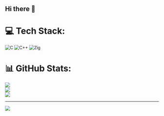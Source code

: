 ## Hi there 👋

# 💻 Tech Stack:
![C](https://img.shields.io/badge/c-%2300599C.svg?style=for-the-badge&logo=c&logoColor=white) ![C++](https://img.shields.io/badge/c++-%2300599C.svg?style=for-the-badge&logo=c%2B%2B&logoColor=white) ![Zig](https://img.shields.io/badge/Zig-%23F7A41D.svg?style=for-the-badge&logo=zig&logoColor=white)
# 📊 GitHub Stats:
![](https://github-readme-stats.vercel.app/api?username=tytafu&theme=gruvbox&hide_border=false&include_all_commits=true&count_private=true)<br/>
![](https://github-readme-streak-stats.herokuapp.com/?user=tytafu&theme=gruvbox&hide_border=false)<br/>
![](https://github-readme-stats.vercel.app/api/top-langs/?username=tytafu&theme=gruvbox&hide_border=false&include_all_commits=true&count_private=true&layout=compact)

---
[![](https://visitcount.itsvg.in/api?id=tytafu&icon=0&color=0)](https://visitcount.itsvg.in)

<!-- Proudly created with GPRM ( https://gprm.itsvg.in ) -->
